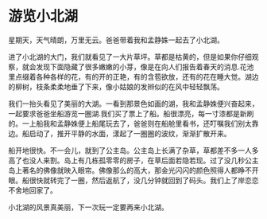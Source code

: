 # 游览小北湖

星期天，天气晴朗，万里无云。爸爸带着我和孟静姝一起去了小北湖。

进了小北湖的大门，我们就看见了一大片草坪。草都是枯黄的，但是如果你仔细观察，就会发现下面隐藏了很多嫩嫩的小芽，像是在向人们报告着春天的消息.花池里点缀着各种各样的花，有的开的正艳，有的含苞欲放，还有的花在睡大觉。湖边的柳树，枝条柔柔地垂了下来，像小姑娘的发辫似的在风中轻轻飘荡。 

我们一抬头看见了美丽的大湖。一看到那景色如画的湖，我和孟静姝便兴奋起来，一起要求爸爸坐船游览一圈湖.我们买了票上了船。船很漂亮，每一寸漆都是新刷的。一上船我和孟静姝便上船尾玩去了，爸爸则在船舱里看书，还叮嘱我们别太靠边。船启动了，推开平静的水面，漾起了一圈圈的波纹，渐渐扩散开来。

船开地很快。不一会儿，就到了公主岛。公主岛上长满了杂草，草都差不多一人多高了也没人来割。岛上有几栋孤零零的房子，在草后面若隐若现。过了没几秒公主岛上著名的佛像就映入眼帘。佛像那么的高大，那金光闪闪的颜色照得人都睁不开眼。船很快就转完了一圈，然后返航了，没几分钟就回到了码头。我们上了岸恋恋不舍地回家了。

小北湖的风景真美丽，下一次玩一定要再来小北湖。
